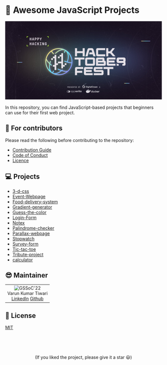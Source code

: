 # 🚀 Awesome JavaScript Projects

![Banner](./scripts/assets/banner.png)

In this repository, you can find JavaScript-based projects that beginners can use for their first web project. 

## 💙 For contributors

Please read the following before contributing to the repository:

- [Contribution Guide](./CONTRIBUTING.md)
- [Code of Conduct](./CODE_OF_CONDUCT.md)
- [Licence](./LICENCE.md)

## 💻 Projects

 
- [3-d-css](./projects/3-d-css) 
- [Event-Webpage](./projects/Event-Webpage) 
- [Food-delivery-system](./projects/Food-delivery-system) 
- [Gradient-generator](./projects/Gradient-generator) 
- [Guess-the-color](./projects/Guess-the-color) 
- [Login-Form](./projects/Login-Form) 
- [Notex](./projects/Notex) 
- [Palindrome-checker](./projects/Palindrome-checker) 
- [Parallax-webpage](./projects/Parallax-webpage) 
- [Stopwatch](./projects/Stopwatch) 
- [Survey-form](./projects/Survey-form) 
- [Tic-tac-toe](./projects/Tic-tac-toe) 
- [Tribute-project](./projects/Tribute-project) 
- [calculator](./projects/calculator)

## 😎 Maintainer

<table>
  <tr>
    <td align="center">
      <img src="https://avatars.githubusercontent.com/u/83509023?v=4" width="150px" alt="GSSoC'22" />
      <br/>
      Varun Kumar Tiwari
      <br/>
      <a href="https://www.linkedin.com/in/varun-tiwari-454591178/">LinkedIn</a>
      <a href="https://github.com/varunKT001">Github</a>
    </td> 
  </tr>
</table>

## 📄 License

[MIT](./LICENSE.md)

<br>
<br>
<br>

<p align='center'>
(If you liked the project, please give it a star 😃)
</p>
